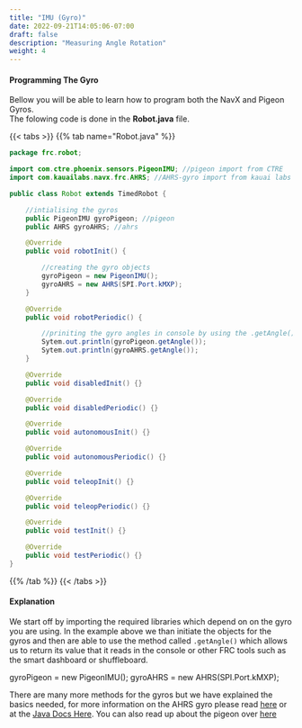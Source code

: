 ```yaml
---
title: "IMU (Gyro)"
date: 2022-09-21T14:05:06-07:00
draft: false
description: "Measuring Angle Rotation"
weight: 4
---
```


#### Programming The Gyro

Bellow you will be able to learn how to program both the NavX and Pigeon Gyros.  
The folowing code is done in the **Robot.java** file.

{{< tabs >}}
{{% tab name="Robot.java" %}}

```java
package frc.robot;

import com.ctre.phoenix.sensors.PigeonIMU; //pigeon import from CTRE
import com.kauailabs.navx.frc.AHRS; //AHRS-gyro import from kauai labs

public class Robot extends TimedRobot {

    //intialising the gyros
    public PigeonIMU gyroPigeon; //pigeon
    public AHRS gyroAHRS; //ahrs

    @Override
    public void robotInit() {

        //creating the gyro objects
        gyroPigeon = new PigeonIMU(); 
        gyroAHRS = new AHRS(SPI.Port.kMXP);
    }

    @Override
    public void robotPeriodic() {

        //priniting the gyro angles in console by using the .getAngle() method
        Sytem.out.println(gyroPigeon.getAngle());
        Sytem.out.println(gyroAHRS.getAngle());
    }

    @Override
    public void disabledInit() {}

    @Override
    public void disabledPeriodic() {}

    @Override
    public void autonomousInit() {}

    @Override
    public void autonomousPeriodic() {}

    @Override
    public void teleopInit() {}

    @Override
    public void teleopPeriodic() {}  

    @Override
    public void testInit() {}

    @Override
    public void testPeriodic() {} 
}

```
{{% /tab %}}
{{< /tabs >}}

#### Explanation
We start off by importing the required libraries which depend on on the gyro you are using. In the example above we than initiate the objects for the gyros and then are able to use the method called ```.getAngle()``` which allows us to return its value that it reads in the console or other FRC tools such as the smart dashboard or shuffleboard.

gyroPigeon = new PigeonIMU(); 
gyroAHRS = new AHRS(SPI.Port.kMXP);

There are many more methods for the gyros but we have explained the basics needed, for more information on the AHRS gyro please read [here](https://github.com/maxgdn/NavX-Mxp-java-examples/blob/master/DataMonitor/src/org/usfirst/frc/team2465/robot/Robot.java) or at the [Java Docs Here](https://www.kauailabs.com/public_files/navx-mxp/apidocs/java/com/kauailabs/navx/frc/AHRS.html). You can also read up about the pigeon over [here](https://docs.ctre-phoenix.com/en/stable/ch11_BringUpPigeon.html)

